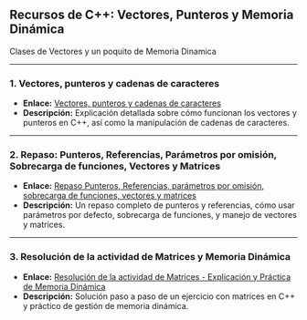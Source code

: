## Recursos de C++: Vectores, Punteros y Memoria Dinámica

Clases de Vectores y un poquito de Memoria Dinamica

---

### 1. Vectores, punteros y cadenas de caracteres
- **Enlace:** [Vectores, punteros y cadenas de caracteres](https://www.youtube.com/watch?v=grBhdQsOpB0)
- **Descripción:** Explicación detallada sobre cómo funcionan los vectores y punteros en C++, así como la manipulación de cadenas de caracteres.

---

### 2. Repaso: Punteros, Referencias, Parámetros por omisión, Sobrecarga de funciones, Vectores y Matrices
- **Enlace:** [Repaso Punteros, Referencias, parámetros por omisión, sobrecarga de funciones, vectores y matrices](https://www.youtube.com/watch?v=N2vykbAR4c0)
- **Descripción:** Un repaso completo de punteros y referencias, cómo usar parámetros por defecto, sobrecarga de funciones, y manejo de vectores y matrices.

---

### 3. Resolución de la actividad de Matrices y Memoria Dinámica
- **Enlace:** [Resolución de la actividad de Matrices - Explicación y Práctica de Memoria Dinámica](https://www.youtube.com/watch?v=bR36DSnouEo)
- **Descripción:** Solución paso a paso de un ejercicio con matrices en C++ y práctico de gestión de memoria dinámica.
